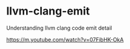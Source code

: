 # llvm-clang-emit
Understanding llvm clang code emit detail

https://m.youtube.com/watch?v=07FibHK-OkA
